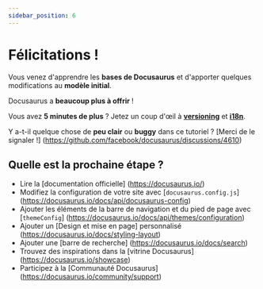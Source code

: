 ```yaml
---
sidebar_position: 6
---
```


# Félicitations !

Vous venez d'apprendre les **bases de Docusaurus** et d'apporter quelques modifications au **modèle initial**.

Docusaurus a **beaucoup plus à offrir** !

Vous avez **5 minutes de plus** ? Jetez un coup d'œil à **[versioning](../tutorial-extras/manage-docs-versions.md)** et **[i18n](../tutorial-extras/translate-your-site.md)**.

Y a-t-il quelque chose de **peu clair** ou **buggy** dans ce tutoriel ? [Merci de le signaler !] (https://github.com/facebook/docusaurus/discussions/4610)

## Quelle est la prochaine étape ?

- Lire la [documentation officielle] (https://docusaurus.io/)
- Modifiez la configuration de votre site avec [`docusaurus.config.js`] (https://docusaurus.io/docs/api/docusaurus-config)
- Ajouter les éléments de la barre de navigation et du pied de page avec [`themeConfig`] (https://docusaurus.io/docs/api/themes/configuration)
- Ajouter un [Design et mise en page] personnalisé (https://docusaurus.io/docs/styling-layout)
- Ajouter une [barre de recherche] (https://docusaurus.io/docs/search)
- Trouvez des inspirations dans la [vitrine Docusaurus] (https://docusaurus.io/showcase)
- Participez à la [Communauté Docusaurus] (https://docusaurus.io/community/support)
